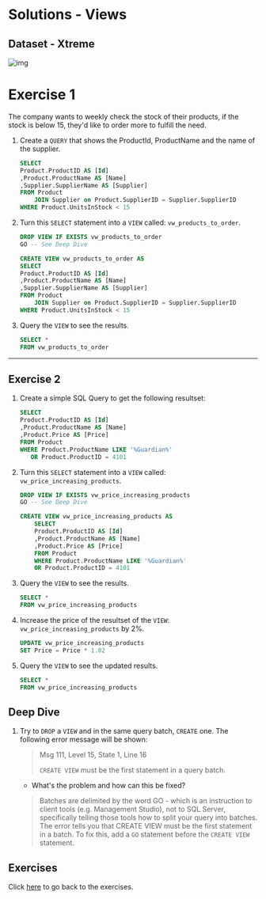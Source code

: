 # Solutions - Views
## Dataset - Xtreme
![img](/workshops/shared/images/diagrams/diagram-xtreme.png)


# Exercise 1
The company wants to weekly check the stock of their products, if the stock is below 15, they'd like to order more to fulfill the need.
1. Create a `QUERY` that shows the ProductId, ProductName and the name of the supplier.
    ```sql
    SELECT 
    Product.ProductID AS [Id]
    ,Product.ProductName AS [Name]
    ,Supplier.SupplierName AS [Supplier]
    FROM Product
        JOIN Supplier on Product.SupplierID = Supplier.SupplierID
    WHERE Product.UnitsInStock < 15
    ```
2. Turn this `SELECT` statement into a `VIEW` called: `vw_products_to_order`.
    ```sql
    DROP VIEW IF EXISTS vw_products_to_order
    GO -- See Deep Dive

    CREATE VIEW vw_products_to_order AS
    SELECT 
    Product.ProductID AS [Id]
    ,Product.ProductName AS [Name]
    ,Supplier.SupplierName AS [Supplier]
    FROM Product
        JOIN Supplier on Product.SupplierID = Supplier.SupplierID
    WHERE Product.UnitsInStock < 15
    ```
3. Query the `VIEW` to see the results.
    ```sql
    SELECT * 
    FROM vw_products_to_order
    ```
---

## Exercise 2
1. Create a simple SQL Query to get the following resultset:
    ```sql
    SELECT
    Product.ProductID AS [Id]
    ,Product.ProductName AS [Name]
    ,Product.Price AS [Price]
    FROM Product
    WHERE Product.ProductName LIKE '%Guardian%' 
       OR Product.ProductID = 4101
    ```
2. Turn this `SELECT` statement into a `VIEW` called: `vw_price_increasing_products`.
    ```sql
    DROP VIEW IF EXISTS vw_price_increasing_products
    GO -- See Deep Dive

    CREATE VIEW vw_price_increasing_products AS
        SELECT
        Product.ProductID AS [Id]
        ,Product.ProductName AS [Name]
        ,Product.Price AS [Price]
        FROM Product
        WHERE Product.ProductName LIKE '%Guardian%' 
        OR Product.ProductID = 4101    
    ```
3. Query the `VIEW` to see the results.
    ```sql
    SELECT * 
    FROM vw_price_increasing_products
    ```
4. Increase the price of the resultset of the `VIEW`: `vw_price_increasing_products` by 2%.
    ```sql
    UPDATE vw_price_increasing_products
    SET Price = Price * 1.02    
    ```
5. Query the `VIEW` to see the updated results.
    ```sql
    SELECT * 
    FROM vw_price_increasing_products
    ```

## Deep Dive
1. Try to `DROP` a `VIEW` and in the same query batch, `CREATE` one. The following error message will be shown:
    > Msg 111, Level 15, State 1, Line 16
    >
    > `CREATE VIEW` must be the first statement in a query batch.
    - What's the problem and how can this be fixed? 
    >  Batches are delimited by the word GO - which is an instruction to client tools (e.g. Management Studio), not to SQL Server, specifically telling those tools how to split your query into batches.
    > The error tells you that CREATE VIEW must be the first statement in a batch. To fix this, add a `GO` statement before the `CREATE VIEW` statement.

## Exercises
Click [here](../views.md) to go back to the exercises.
